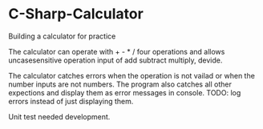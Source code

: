 # C-Sharp-Calculator
Building a calculator for practice

The calculator can operate with + - * / four operations and allows uncasesensitive operation input of add subtract multiply, devide.

The calculator catches errors when the operation is not vailad or when the number inputs are not numbers. The program also catches all other expections and display them as error messages in console. TODO: log errors instead of just displaying them.

Unit test needed development.

